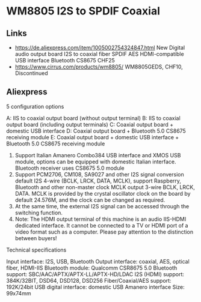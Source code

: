 # WM8805 I2S to SPDIF Coaxial

## Links

* https://de.aliexpress.com/item/1005002754324847.html
New Digital audio output board I2S to coaxial fiber SPDIF AES HDMI-compatible USB interface Bluetooth CS8675
CHF25
* https://www.cirrus.com/products/wm8805/
WM8805GEDS, CHF10, Discontinued

## Aliexpress

5 configuration options

A: IIS to coaxial output board (without output terminal)
B: IIS to coaxial output board (including output terminals)
C: Coaxial output board + domestic USB interface
D: Coaxial output board + Bluetooth 5.0 CS8675 receiving module
E: Coaxial output board + domestic USB interface + Bluetooth 5.0 CS8675 receiving module





1. Support Italian Amanero Combo384 USB interface and XMOS USB module, options can be equipped with domestic Italian interface. Bluetooth receiver uses CS8675 5.0 module
2. Support PCM2706, CM108, SA9027 and other I2S signal conversion default I2S 4-wire (BCLK, LRCK, DATA, MCLK), support Raspberry, Bluetooth and other non-master clock MCLK output 3-wire BCLK, LRCK, DATA. MCLK is provided by the crystal oscillator clock on the board by default 24.576M, and the clock can be changed as required.
3. At the same time, the external I2S signal can be accessed through the switching function.
4. Note: The HDMI output terminal of this machine is an audio IIS-HDMI dedicated interface. It cannot be connected to a TV or HDMI port of a video format such as a computer. Please pay attention to the distinction between buyers!
 

Technical specifications

Input interface: I2S, USB, Bluetooth
Output interface: coaxial, AES, optical fiber, HDMI-IIS
Bluetooth module: Qualcomm CSR8675 5.0
Bluetooth support: SBC/AAC/APTX/APTX-LL/APTX-HD/LDAC
I2S (HDMI) support: 384K/32BIT, DSD64, DSD128, DSD256
Fiber/Coaxial/AES support: 192K/24bit
USB digital interface: domestic USB Amanero interface
Size: 99x74mm